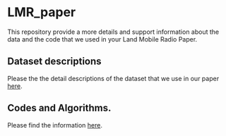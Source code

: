 # LMR_paper
This repository provide a more details and support information about the data and the code that we used in your Land Mobile Radio Paper.

## Dataset descriptions

Please the the detail descriptions of the dataset that we use in our paper [here](https://github.com/hung-cao/LMR_paper/tree/main/datasets%20and%20codes/Datasets).

## Codes and Algorithms.

Please find the information [here](http://aaa.s).
